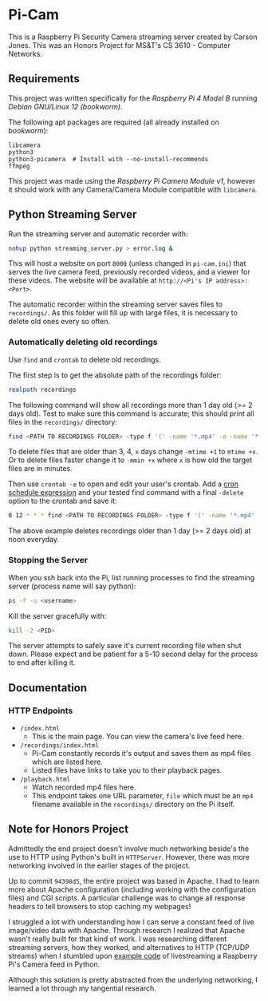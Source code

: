 # Pi-Cam

This is a Raspberry Pi Security Camera streaming server created by Carson Jones. This was an Honors Project for MS&T's CS 3610 - Computer Networks.

## Requirements

This project was written specifically for the _Raspberry Pi 4 Model B_ running _Debian GNU/Linux 12 (bookworm)_.

The following apt packages are required (all already installed on _bookworm_):

```
libcamera
python3
python3-picamera  # Install with --no-install-recommends
ffmpeg
```

This project was made using the _Raspberry Pi Camera Module v1_, however it should work with any Camera/Camera Module compatible with `libcamera`.

## Python Streaming Server

Run the streaming server and automatic recorder with:

```bash
nohup python streaming_server.py > error.log &
```

This will host a website on port `8000` (unless changed in `pi-cam.ini`) that serves the live camera feed, previously recorded videos, and a viewer for these videos. The website will be available at `http://<Pi's IP address>:<Port>`.

The automatic recorder within the streaming server saves files to `recordings/`. As this folder will fill up with large files, it is necessary to delete old ones every so often.

### Automatically deleting old recordings

Use `find` and `crontab` to delete old recordings.

The first step is to get the absolute path of the recordings folder:

```bash
realpath recordings
```

The following command will show all recordings more than 1 day old (>= 2 days old). Test to make sure this command is accurate; this should print all files in the `recordings/` directory:

```bash
find <PATH TO RECORDINGS FOLDER> -type f '(' -name '*.mp4' -o -name '*.h264' ')' -mtime +1
```

To delete files that are older than 3, 4, `x` days change `-mtime +1` to `mtime +x`. Or to delete files faster change it to `-mmin +x` where `x` is how old the target files are in minutes.

Then use `crontab -e` to open and edit your user's crontab. Add a [cron schedule expression](https://crontab.guru/) and your tested find command with a final `-delete` option to the crontab and save it:

```bash
0 12 * * * find <PATH TO RECORDINGS FOLDER> -type f '(' -name '*.mp4' -o -name '*.h264' ')' -mtime +1 -delete
```

The above example deletes recordings older than 1 day (>= 2 days old) at noon everyday.

### Stopping the Server

When you ssh back into the Pi, list running processes to find the streaming server (process name will say python):

```bash
ps -f -u <username>
```

Kill the server gracefully with:

```bash
kill -2 <PID>
```

The server attempts to safely save it's current recording file when shut down. Please expect and be patient for a 5-10 second delay for the process to end after killing it.

## Documentation

### HTTP Endpoints

* `/index.html`
  * This is the main page. You can view the camera's live feed here.
* `/recordings/index.html`
  * Pi-Cam constantly records it's output and saves them as mp4 files which are listed here.
  * Listed files have links to take you to their playback pages.
* `/playback.html`
  * Watch recorded mp4 files here.
  * This endpoint takes one URL parameter, `file` which must be an `mp4` filename available in the `recordings/` directory on the Pi itself.

## Note for Honors Project

Admittedly the end project doesn't involve much networking beside's the use to HTTP using Python's built in `HTTPServer`. However, there was more networking involved in the earlier stages of the project.

Up to commit `94398d5`, the entire project was based in Apache. I had to learn more about Apache configuration (including working with the configuration files) and CGI scripts. A particular challenge was to change all response headers to tell browsers to stop caching my webpages!

I struggled a lot with understanding how I can serve a constant feed of live image/video data with Apache. Through research I realized that Apache wasn't really built for that kind of work. I was researching different streaming servers, how they worked, and alternatives to HTTP (TCP/UDP streams) when I stumbled upon [example code](https://github.com/raspberrypi/picamera2/blob/main/examples/mjpeg_server.py) of livestreaming a Raspberry Pi's Camera feed in Python.

Although this solution is pretty abstracted from the underlying networking, I learned a lot through my tangential research.